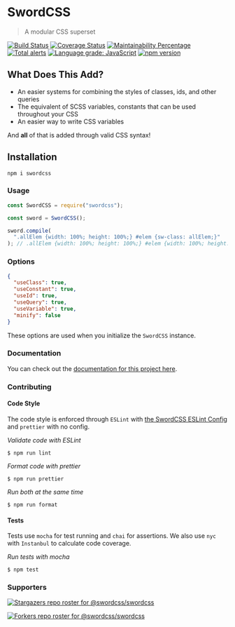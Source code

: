 # SwordCSS

> A modular CSS superset

<!--<img src="https://img.shields.io/coveralls/github/swordcss/swordcss">
<img src="https://img.shields.io/travis/swordcss/swordcss">
<img src="https://img.shields.io/npm/v/swordcss">
<img src="https://img.shields.io/codeclimate/maintainability-percentage/swordcss/swordcss">-->

[![Build Status](https://img.shields.io/travis/swordcss/swordcss)](https://travis-ci.org/swordcss/swordcss)
[![Coverage Status](https://img.shields.io/coveralls/github/swordcss/swordcss)](https://coveralls.io/github/swordcss/swordcss?branch=master)
[![Maintainability Percentage](https://img.shields.io/codeclimate/maintainability-percentage/swordcss/swordcss)](https://codeclimate.com/github/swordcss/swordcss)
[![Total alerts](https://img.shields.io/lgtm/alerts/g/swordcss/swordcss.svg?logo=lgtm&logoWidth=18)](https://lgtm.com/projects/g/swordcss/swordcss/alerts/)
[![Language grade: JavaScript](https://img.shields.io/lgtm/grade/javascript/g/swordcss/swordcss.svg?logo=lgtm&logoWidth=18)](https://lgtm.com/projects/g/swordcss/swordcss/context:javascript)
[![npm version](https://img.shields.io/npm/v/swordcss)](https://npmjs.org/package/swordcss)

## What Does This Add?

- An easier systems for combining the styles of classes, ids, and other queries
- The equivalent of SCSS variables, constants that can be used throughout your CSS
- An easier way to write CSS variables

And **all** of that is added through valid CSS syntax!

## Installation

`npm i swordcss`

### Usage

```javascript
const SwordCSS = require("swordcss");

const sword = SwordCSS();

sword.compile(
  ".allElem {width: 100%; height: 100%;} #elem {sw-class: allElem;}"
); // .allElem {width: 100%; height: 100%;} #elem {width: 100%; height: 100%;}
```

### Options

```json
{
  "useClass": true,
  "useConstant": true,
  "useId": true,
  "useQuery": true,
  "useVariable": true,
  "minify": false
}
```

These options are used when you initialize the `SwordCSS` instance.

### Documentation

You can check out the [documentation for this project here](https://swordcss.github.io/swordcss).

### Contributing

#### Code Style

The code style is enforced through `ESLint` with [the SwordCSS ESLint Config](https://github.com/swordcss/eslint-config-swordcss) and `prettier` with no config.

_Validate code with ESLint_

```
$ npm run lint
```

_Format code with prettier_

```
$ npm run prettier
```

_Run both at the same time_

```
$ npm run format
```

#### Tests

Tests use `mocha` for test running and `chai` for assertions. We also use `nyc` with `Instanbul` to calculate code coverage.

_Run tests with mocha_

```
$ npm test
```

### Supporters

[![Stargazers repo roster for @swordcss/swordcss](https://reporoster.com/stars/swordcss/swordcss)](https://github.com/swordcss/swordcss/stargazers)

[![Forkers repo roster for @swordcss/swordcss](https://reporoster.com/forks/swordcss/swordcss)](https://github.com/swordcss/swordcss/network/members)
